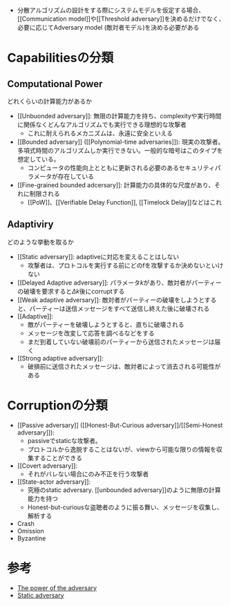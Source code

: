 
- 分散アルゴリズムの設計をする際にシステムモデルを仮定する場合、[[Communication model]]や[[Threshold adversary]]を決めるだけでなく、必要に応じてAdversary model (敵対者モデル)を決める必要がある

# Capabilitiesの分類
## Computational Power
どれくらいの計算能力があるか
-  [[Unbuonded adversary]]: 無限の計算能力を持ち、complexityや実行時間に関係なくどんなアルゴリズムでも実行できる理想的な攻撃者
	- これに耐えられるメカニズムは、永遠に安全といえる
- [[Bounded adversary]] ([[Polynomial-time adversaries]]): 現実の攻撃者。多項式時間のアルゴリズムしか実行できない。一般的な暗号はこのタイプを想定している。
	- コンピュータの性能向上とともに更新される必要のあるセキュリティパラメータが存在している
- [[Fine-grained bounded adcersary]]: 計算能力の具体的な尺度があり、それに制限される
	- [[PoW]]、[[Verifiable Delay Function]], [[Timelock Delay]]などはこれ

## Adaptiviry
どのような挙動を取るか
- [[Static adversary]]: adaptiveに対応を変えることはしない
	- 攻撃者は、プロトコルを実行する前にどのfを攻撃するか決めないといけない
- [[Delayed Adaptive adversary]]: パラメータ$k$があり、敵対者がパーティーの破壊を要求すると$\Delta{k}$後にcorruptする
- [[Weak adaptive adversary]]: 敵対者がパーティーの破壊をしようとすると、パーティーは送信メッセージをすべて送信し終えた後に破壊される
- [[Adaptive]]:
	- 敵がパーティーを破壊しようとすると、直ちに破壊される
	- メッセージを改変して応答を調べるなどをする
	- まだ到着していない破壊前のパーティーから送信されたメッセージは届く
- [[Strong adaptive adversary]]:
	- 破損前に送信されたメッセージは、敵対者によって消去される可能性がある

# Corruptionの分類
- [[Passive adversary]] ([[Honest-But-Curious adversary]]/[[Semi-Honest adversary]]):
	- passiveでstaticな攻撃者。
	- プロトコルから逸脱することはないが、viewから可能な限りの情報を収集することができる
- [[Covert adversary]]:
	- それがバレない場合にのみ不正を行う攻撃者
- [[State-actor adversary]]:
	- 究極のstatic adversary. [[unbounded adversary]]のように無限の計算能力を持つ
	- Honest-but-curiousな盗聴者のように振る舞い、メッセージを収集し、解析する
- Crash
- Omission 
- Byzantine

# 参考
- [The power of the adversary](https://decentralizedthoughts.github.io/2019-06-07-modeling-the-adversary/)
- [Static adversary](https://library.fiveable.me/key-terms/cryptography/static-adversary)